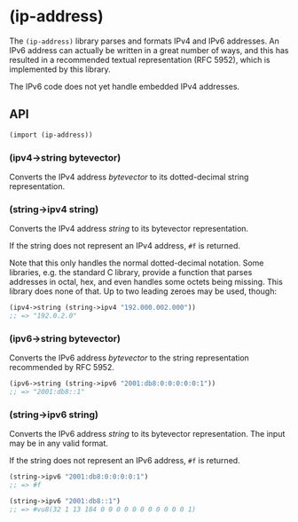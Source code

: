 # (ip-address)

The `(ip-address)` library parses and formats IPv4 and IPv6 addresses.
An IPv6 address can actually be written in a great number of ways, and
this has resulted in a recommended textual representation (RFC 5952),
which is implemented by this library.

The IPv6 code does not yet handle embedded IPv4 addresses.

## API

```Scheme
(import (ip-address))
```

### (ipv4->string bytevector)

Converts the IPv4 address *bytevector* to its dotted-decimal string
representation.

### (string->ipv4 string)

Converts the IPv4 address *string* to its bytevector representation.

If the string does not represent an IPv4 address, `#f` is returned.

Note that this only handles the normal dotted-decimal notation. Some
libraries, e.g. the standard C library, provide a function that parses
addresses in octal, hex, and even handles some octets being missing.
This library does none of that. Up to two leading zeroes may be used,
though:

```Scheme
(ipv4->string (string->ipv4 "192.000.002.000"))
;; => "192.0.2.0"
```

### (ipv6->string bytevector)

Converts the IPv6 address *bytevector* to the string representation
recommended by RFC 5952.

```Scheme
(ipv6->string (string->ipv6 "2001:db8:0:0:0:0:0:1"))
;; => "2001:db8::1"
```

### (string->ipv6 string)

Converts the IPv6 address *string* to its bytevector representation.
The input may be in any valid format.

If the string does not represent an IPv6 address, `#f` is returned.

```Scheme
(string->ipv6 "2001:db8:0:0:0:0:1")
;; => #f
```

```Scheme
(string->ipv6 "2001:db8::1")
;; => #vu8(32 1 13 184 0 0 0 0 0 0 0 0 0 0 0 1)
```
